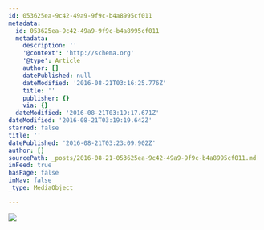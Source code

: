 ```yaml
---
id: 053625ea-9c42-49a9-9f9c-b4a8995cf011
metadata:
  id: 053625ea-9c42-49a9-9f9c-b4a8995cf011
  metadata:
    description: ''
    '@context': 'http://schema.org'
    '@type': Article
    author: []
    datePublished: null
    dateModified: '2016-08-21T03:16:25.776Z'
    title: ''
    publisher: {}
    via: {}
  dateModified: '2016-08-21T03:19:17.671Z'
dateModified: '2016-08-21T03:19:19.642Z'
starred: false
title: ''
datePublished: '2016-08-21T03:23:09.902Z'
author: []
sourcePath: _posts/2016-08-21-053625ea-9c42-49a9-9f9c-b4a8995cf011.md
inFeed: true
hasPage: false
inNav: false
_type: MediaObject

---
```

![](https://the-grid-user-content.s3-us-west-2.amazonaws.com/14b40c1d-c20b-4571-bc74-d182d476f883.jpg)